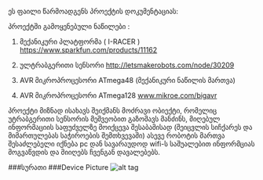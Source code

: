 ეს ფაილი წარმოადგენს პროექტის დოკუმენტაციას:

პროექტში გამოყენებული ნაწილები :

1)  მექანიკური პლატფორმა ( I-RACER ) 
    https://www.sparkfun.com/products/11162

2)  ულტრაბგერითი სენსორი 
    http://letsmakerobots.com/node/30209

3)  AVR მიკროპროცესორი ATmega48 (მექანიკური ნაწილის მართვა)

4)  AVR მიკროპროცესორი ATmega128 www.mikroe.com/bigavr



პროექტი მიზნად ისახავს შეიქმანს მოძრავი ობიექტი, რომელიც უტრაბგერითი სენსორის მეშვეობით გაზომავს მანძინს,
მიღებულ ინფორმაციის საფუძველზე მოიქცევა შესაბამისად (შეიცვლის სიჩქარეს და მიმართულებას საჭიროების შემთხვევაში) ასევე 
რობოტის მართვა შესაძლებელი იქნება pc დან სავარაუდოდ wifi-ს საშუალებით ინფორმციას მოგვაწვდის და მიიღებს ჩვენგან დავალებებს.

###სურათი
###Device Picture
![alt tag](https://fbcdn-sphotos-g-a.akamaihd.net/hphotos-ak-xaf1/v/t1.0-9/p180x540/296263_580421571991838_2138980619_n.jpg?oh=012705b18d075f637e91bdb8b5237db2&oe=554D56E1&__gda__=1432414406_ee55178591fa34add64632815d36e0a8)
